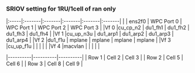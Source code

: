 ### SRIOV setting for 1RU/1cell of ran only
|:-----|:-------|:-------|:-------|:-------|:-------|
| |	ens2f0 |	WPC Port 0 |  WPC Port 1 |	WPC Port 2 |	WPC Port 3 |
|Vf 0 |cu_cp_n2  |	du1_fh1 |  du1_fh2 |  du1_fh3 |  du1_fh4 |
|Vf 1 |cu_up_n3u | du1_arp1 | du1_arp2 | du1_arp3 | du1_arp4 |
|Vf 2	|du1_f1u | mplane | mplane | mplane | mplane |
|Vf 3	|cu_up_f1u | | | | |
|Vf 4	|macvlan | | | | |


|----------|----------|----------|
| Row 1    | Cell 2   | Cell 3   |
| Row 2    | Cell 5   | Cell 6   |
| Row 3    | Cell 8   | Cell 9   |
